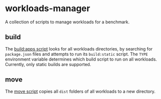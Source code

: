 # workloads-manager

A collection of scripts to manage workloads for a benchmark.

## build

The [build:apps script](./scripts/build.js) looks for all workloads directories, by searching for `package.json` files and attempts to run its `build:static` script.
The `TYPE` environment variable determines which build script to run on all workloads. Currently, only static builds are supported.

## move

The [move script](./scripts/move.js) copies all `dist` folders of all workloads to a new directory.
